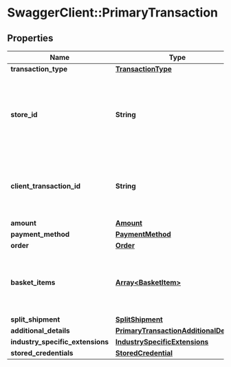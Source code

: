 # SwaggerClient::PrimaryTransaction

## Properties
Name | Type | Description | Notes
------------ | ------------- | ------------- | -------------
**transaction_type** | [**TransactionType**](TransactionType.md) |  | 
**store_id** | **String** | An optional Outlet ID for clients that support multiple stores in the same app. | [optional] 
**client_transaction_id** | **String** | The unique client Transaction ID from the Request header, if supplied. | [optional] 
**amount** | [**Amount**](Amount.md) |  | 
**payment_method** | [**PaymentMethod**](PaymentMethod.md) |  | 
**order** | [**Order**](Order.md) |  | [optional] 
**basket_items** | [**Array&lt;BasketItem&gt;**](BasketItem.md) | Required for some payment methods (for example, Klarna) | [optional] 
**split_shipment** | [**SplitShipment**](SplitShipment.md) |  | [optional] 
**additional_details** | [**PrimaryTransactionAdditionalDetails**](PrimaryTransactionAdditionalDetails.md) |  | [optional] 
**industry_specific_extensions** | [**IndustrySpecificExtensions**](IndustrySpecificExtensions.md) |  | [optional] 
**stored_credentials** | [**StoredCredential**](StoredCredential.md) |  | [optional] 


